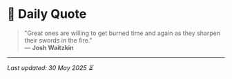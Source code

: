 # 📜 Daily Quote

> "Great ones are willing to get burned time and again as they sharpen their swords in the fire."  
> — **Josh Waitzkin**

---

_Last updated: 30 May 2025 ⏳_
